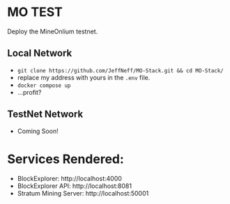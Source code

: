 # MO TEST

Deploy the MineOnlium testnet.

## Local Network

* `git clone https://github.com/JeffNeff/MO-Stack.git && cd MO-Stack/`
* replace my address with yours in the `.env` file.
* `docker compose up` 
* ...profit?

## TestNet Network
* Coming Soon!

# Services Rendered:
* BlockExplorer: http://localhost:4000
* BlockExplorer API: http://localhost:8081
* Stratum Mining Server: http://localhost:50001
